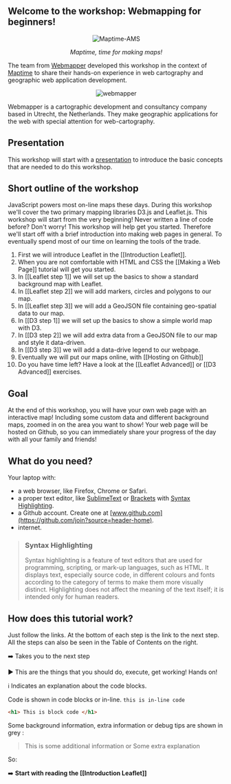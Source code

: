 ## Welcome to the workshop: Webmapping for beginners!

<p align="center"> <img align="center" src="https://raw.githubusercontent.com/wiki/NieneB/Webmapping_for_beginners/img/maptime-logo.png" alt="Maptime-AMS"> </p>

<p align="center"> <i> Maptime, time for making maps! </i></p>

The team from [Webmapper](http://webmapper.net/) developed this workshop in the context of [Maptime](maptime.io) to share their hands-on experience in web cartography and geographic web application development. 

<p align="center"> <img align="center" src="https://raw.githubusercontent.com/wiki/NieneB/Webmapping_for_beginners/img/webmapper_logo_tekst.png" alt="webmapper"> </p>

Webmapper is a cartographic development and consultancy company based in Utrecht, the Netherlands. They make geographic applications for the web with special attention for web-cartography. 

## Presentation

This workshop will start with a [presentation]() to introduce the basic concepts that are needed to do this workshop. 

## Short outline of the workshop

JavaScript powers most on-line maps these days. During this workshop we'll cover the two primary mapping libraries D3.js and Leaflet.js. This workshop will start from the very beginning! Never written a line of code before? Don't worry! This workshop will help get you started. 
Therefore we'll start off with a brief introduction into making web pages in general. To eventually spend most of our time on learning the tools of the trade.

1. First we will introduce Leaflet in the [[Introduction Leaflet]].
2. When you are not comfortable with HTML and CSS the [[Making a Web Page]] tutorial will get you started.
3. In [[Leaflet step 1]] we will set up the basics to show a standard background map with Leaflet.
4. In [[Leaflet step 2]] we will add markers, circles and polygons to our map.
5. In [[Leaflet step 3]] we will add a GeoJSON file containing geo-spatial data to our map.
6. In [[D3 step 1]] we will set up the basics to show a simple world map with D3.
7. In [[D3 step 2]] we will add extra data from a GeoJSON file to our map and style it data-driven. 
8. In [[D3 step 3]] we will add a data-drive legend to our webpage. 
9. Eventually we will put our maps online, with [[Hosting on Github]]
10. Do you have time left? Have a look at the [[Leaflet Advanced]] or [[D3 Advanced]] exercises.

## Goal 

At the end of this workshop, you will have your own web page with an interactive map! Including some custom data and different background maps, zoomed in on the area you want to show! Your web page will be hosted on Github, so you can immediately share your progress of the day with all your family and friends!

## What do you need?

Your laptop with:

* a web browser, like Firefox, Chrome or Safari.
* a proper text editor, like [SublimeText](http://www.sublimetext.com/) or [Brackets](http://brackets.io/) with [Syntax Highlighting](https://en.wikipedia.org/wiki/Syntax_highlighting).
* a Github account. Create one at [www.github.com](https://github.com/join?source=header-home).
* internet.

>### Syntax Highlighting
>
> Syntax highlighting is a feature of text editors that are used for programming, scripting, or mark-up languages, such as HTML. It displays text, especially source code, in different colours and fonts according to the category of terms to make them more visually distinct. Highlighting does not affect the meaning of the text itself; it is intended only for human readers.

## How does this tutorial work?

Just follow the links. At the bottom of each step is the link to the next step. All the steps can also be seen in the Table of Contents on the right. 

:arrow_right: Takes you to the next step

:arrow_forward: This are the things that you should do, execute, get working! Hands on! 

:information_source: Indicates an explanation about the code blocks. 

Code is shown in code blocks or in-line. `this is in-line code` 

``` html
<h1> This is block code </h1>
```

Some background information, extra information or debug tips are shown in grey :

> This is some additional information
> or
> Some extra explanation

So:

:arrow_right: **Start with reading the [[Introduction Leaflet]]**